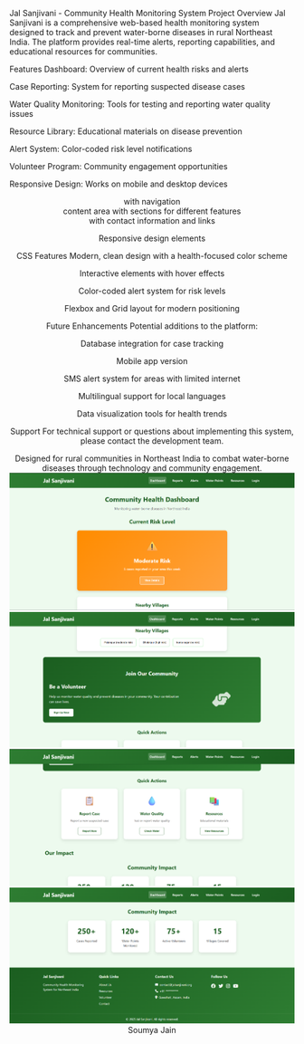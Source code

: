 Jal Sanjivani - Community Health Monitoring System
Project Overview
Jal Sanjivani is a comprehensive web-based health monitoring system designed to track and prevent water-borne diseases in rural Northeast India. The platform provides real-time alerts, reporting capabilities, and educational resources for communities.


Features
Dashboard: Overview of current health risks and alerts

Case Reporting: System for reporting suspected disease cases

Water Quality Monitoring: Tools for testing and reporting water quality issues

Resource Library: Educational materials on disease prevention

Alert System: Color-coded risk level notifications

Volunteer Program: Community engagement opportunities

Responsive Design: Works on mobile and desktop devices


<header> with navigation

<main> content area with sections for different features

<footer> with contact information and links

Responsive design elements

CSS Features
Modern, clean design with a health-focused color scheme

Interactive elements with hover effects

Color-coded alert system for risk levels

Flexbox and Grid layout for modern positioning



Future Enhancements
Potential additions to the platform:

Database integration for case tracking

Mobile app version

SMS alert system for areas with limited internet

Multilingual support for local languages

Data visualization tools for health trends

Support
For technical support or questions about implementing this system, please contact the development team.

Designed for rural communities in Northeast India to combat water-borne diseases through technology and community engagement.
![1st](1st.png)
![2nd](2nd.png)
![3rd](3rd.png)
![4th](4th.png)
Soumya Jain